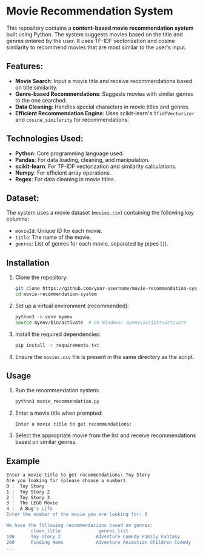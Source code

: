 # Movie Recommendation System

This repository contains a **content-based movie recommendation system** built using Python. The system suggests movies based on the title and genres entered by the user. It uses TF-IDF vectorization and cosine similarity to recommend movies that are most similar to the user's input.

## Features:
- **Movie Search**: Input a movie title and receive recommendations based on title similarity.
- **Genre-based Recommendations**: Suggests movies with similar genres to the one searched.
- **Data Cleaning**: Handles special characters in movie titles and genres.
- **Efficient Recommendation Engine**: Uses scikit-learn's `TfidfVectorizer` and `cosine_similarity` for recommendations.

## Technologies Used:
- **Python**: Core programming language used.
- **Pandas**: For data loading, cleaning, and manipulation.
- **scikit-learn**: For TF-IDF vectorization and similarity calculations.
- **Numpy**: For efficient array operations.
- **Regex**: For data cleaning in movie titles.

## Dataset:
The system uses a movie dataset (`movies.csv`) containing the following key columns:
- `movieId`: Unique ID for each movie.
- `title`: The name of the movie.
- `genres`: List of genres for each movie, separated by pipes (`|`).

## Installation

1. Clone the repository:
   ```bash
   git clone https://github.com/your-username/movie-recommendation-system.git
   cd movie-recommendation-system
   ```

2. Set up a virtual environment (recommended):
   ```bash
   python3 -m venv myenv
   source myenv/bin/activate  # On Windows: myenv\Scripts\activate
   ```

3. Install the required dependencies:
   ```bash
   pip install -r requirements.txt
   ```

4. Ensure the `movies.csv` file is present in the same directory as the script.

## Usage

1. Run the recommendation system:
   ```bash
   python3 movie_recommendation.py
   ```

2. Enter a movie title when prompted:
   ```
   Enter a movie title to get recommendations: 
   ```

3. Select the appropriate movie from the list and receive recommendations based on similar genres.

## Example

```bash
Enter a movie title to get recommendations: Toy Story
Are you looking for (please choose a number): 
0 :  Toy Story
1 :  Toy Story 2
2 :  Toy Story 3
3 :  The LEGO Movie
4 :  A Bug's Life
Enter the number of the movie you are looking for: 0

We have the following recommendations based on genres:
         clean_title              genres_list
100      Toy Story 2             Adventure Comedy Family Fantasy
200      Finding Nemo            Adventure Animation Children Comedy
...
```
